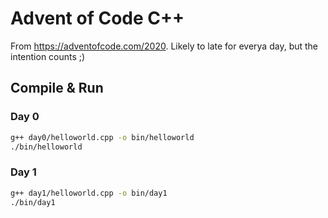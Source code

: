 # Advent of Code C++

From <https://adventofcode.com/2020>. Likely to late for everya day, but the intention counts ;)

## Compile & Run

### Day 0

```bash
g++ day0/helloworld.cpp -o bin/helloworld
./bin/helloworld
```

### Day 1

```bash
g++ day1/helloworld.cpp -o bin/day1
./bin/day1
```
